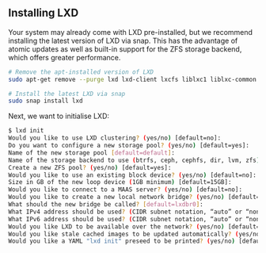 ## Installing LXD

Your system may already come with LXD pre-installed, but we recommend installing the latest version of LXD via snap. This has the advantage of atomic updates as well as built-in support for the ZFS storage backend, which offers greater performance.


```bash
# Remove the apt-installed version of LXD
sudo apt-get remove --purge lxd lxd-client lxcfs liblxc1 liblxc-common

# Install the latest LXD via snap
sudo snap install lxd
```

Next, we want to initialise LXD:

```bash
$ lxd init
Would you like to use LXD clustering? (yes/no) [default=no]: 
Do you want to configure a new storage pool? (yes/no) [default=yes]: 
Name of the new storage pool [default=default]: 
Name of the storage backend to use (btrfs, ceph, cephfs, dir, lvm, zfs) [default=zfs]:   
Create a new ZFS pool? (yes/no) [default=yes]: 
Would you like to use an existing block device? (yes/no) [default=no]: 
Size in GB of the new loop device (1GB minimum) [default=15GB]: 
Would you like to connect to a MAAS server? (yes/no) [default=no]: 
Would you like to create a new local network bridge? (yes/no) [default=yes]: 
What should the new bridge be called? [default=lxdbr0]: 
What IPv4 address should be used? (CIDR subnet notation, “auto” or “none”) [default=auto]: 
What IPv6 address should be used? (CIDR subnet notation, “auto” or “none”) [default=auto]: none
Would you like LXD to be available over the network? (yes/no) [default=no]: 
Would you like stale cached images to be updated automatically? (yes/no) [default=yes] 
Would you like a YAML "lxd init" preseed to be printed? (yes/no) [default=no]: 
```
